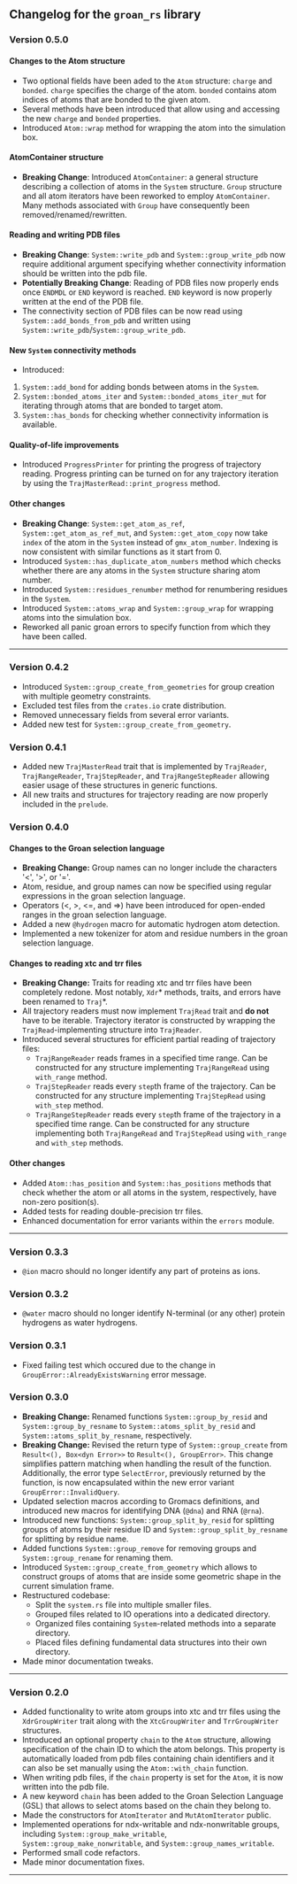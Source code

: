 
## Changelog for the `groan_rs` library

### Version 0.5.0
#### Changes to the Atom structure
- Two optional fields have been aded to the `Atom` structure: `charge` and `bonded`. `charge` specifies the charge of the atom. `bonded` contains atom indices of atoms that are bonded to the given atom.
- Several methods have been introduced that allow using and accessing the new `charge` and `bonded` properties.
- Introduced `Atom::wrap` method for wrapping the atom into the simulation box.
#### AtomContainer structure
- **Breaking Change**: Introduced `AtomContainer`: a general structure describing a collection of atoms in the `System` structure. `Group` structure and all atom iterators have been reworked to employ `AtomContainer`. Many methods associated with `Group` have consequently been removed/renamed/rewritten.
#### Reading and writing PDB files
- **Breaking Change**: `System::write_pdb` and `System::group_write_pdb` now require additional argument specifying whether connectivity information should be written into the pdb file.
- **Potentially Breaking Change**: Reading of PDB files now properly ends once `ENDMDL` or `END` keyword is reached. `END` keyword is now properly written at the end of the PDB file.
- The connectivity section of PDB files can be now read using `System::add_bonds_from_pdb` and written using `System::write_pdb`/`System::group_write_pdb`.
#### New `System` connectivity methods
- Introduced:
1. `System::add_bond` for adding bonds between atoms in the `System`.
2. `System::bonded_atoms_iter` and `System::bonded_atoms_iter_mut` for iterating through atoms that are bonded to target atom.
3. `System::has_bonds` for checking whether connectivity information is available. 
#### Quality-of-life improvements
- Introduced `ProgressPrinter` for printing the progress of trajectory reading. Progress printing can be turned on for any trajectory iteration by using the `TrajMasterRead::print_progress` method.
#### Other changes
- **Breaking Change**: `System::get_atom_as_ref`, `System::get_atom_as_ref_mut`, and `System::get_atom_copy` now take `index` of the atom in the `System` instead of `gmx_atom_number`. Indexing is now consistent with similar functions as it start from 0.
- Introduced `System::has_duplicate_atom_numbers` method which checks whether there are any atoms in the `System` structure sharing atom number.
- Introduced `System::residues_renumber` method for renumbering residues in the `System`.
- Introduced `System::atoms_wrap` and `System::group_wrap` for wrapping atoms into the simulation box.
- Reworked all panic groan errors to specify function from which they have been called.

***

### Version 0.4.2
- Introduced `System::group_create_from_geometries` for group creation with multiple geometry constraints.
- Excluded test files from the `crates.io` crate distribution.
- Removed unnecessary fields from several error variants.
- Added new test for `System::group_create_from_geometry`.

### Version 0.4.1
- Added new `TrajMasterRead` trait that is implemented by `TrajReader`, `TrajRangeReader`, `TrajStepReader`, and `TrajRangeStepReader` allowing easier usage of these structures in generic functions.
- All new traits and structures for trajectory reading are now properly included in the `prelude`.

### Version 0.4.0
#### Changes to the Groan selection language
- **Breaking Change:** Group names can no longer include the characters '<', '>', or '='.
- Atom, residue, and group names can now be specified using regular expressions in the groan selection language.
- Operators (<, >, <=, and =>) have been introduced for open-ended ranges in the groan selection language.
- Added a new `@hydrogen` macro for automatic hydrogen atom detection.
- Implemented a new tokenizer for atom and residue numbers in the groan selection language.
#### Changes to reading xtc and trr files
- **Breaking Change:** Traits for reading xtc and trr files have been completely redone. Most notably, `Xdr`* methods, traits, and errors have been renamed to `Traj`*.
- All trajectory readers must now implement `TrajRead` trait and **do not** have to be iterable. Trajectory iterator is constructed by wrapping the `TrajRead`-implementing structure into `TrajReader`.
- Introduced several structures for efficient partial reading of trajectory files:
  - `TrajRangeReader` reads frames in a specified time range. Can be constructed for any structure implementing `TrajRangeRead` using `with_range` method.
  - `TrajStepReader` reads every `step`th frame of the trajectory. Can be constructed for any structure implementing `TrajStepRead` using `with_step` method.
  - `TrajRangeStepReader` reads every `step`th frame of the trajectory in a specified time range. Can be constructed for any structure implementing both `TrajRangeRead` and `TrajStepRead` using `with_range` and `with_step` methods.
#### Other changes
- Added `Atom::has_position` and `System::has_positions` methods that check whether the atom or all atoms in the system, respectively, have non-zero position(s).
- Added tests for reading double-precision trr files.
- Enhanced documentation for error variants within the `errors` module.

***

### Version 0.3.3
- `@ion` macro should no longer identify any part of proteins as ions.

### Version 0.3.2
- `@water` macro should no longer identify N-terminal (or any other) protein hydrogens as water hydrogens.

### Version 0.3.1
- Fixed failing test which occured due to the change in `GroupError::AlreadyExistsWarning` error message.

### Version 0.3.0
- **Breaking Change:** Renamed functions `System::group_by_resid` and `System::group_by_resname` to `System::atoms_split_by_resid` and `System::atoms_split_by_resname`, respectively.
- **Breaking Change:** Revised the return type of `System::group_create` from `Result<(), Box<dyn Error>>` to `Result<(), GroupError>`. This change simplifies pattern matching when handling the result of the function. Additionally, the error type `SelectError`, previously returned by the function, is now encapsulated within the new error variant `GroupError::InvalidQuery`.
- Updated selection macros according to Gromacs definitions, and introduced new macros for identifying DNA (`@dna`) and RNA (`@rna`).
- Introduced new functions: `System::group_split_by_resid` for splitting groups of atoms by their residue ID and `System::group_split_by_resname` for splitting by residue name.
- Added functions `System::group_remove` for removing groups and `System::group_rename` for renaming them.
- Introduced `System::group_create_from_geometry` which allows to construct groups of atoms that are inside some geometric shape in the current simulation frame.
- Restructured codebase:
  - Split the `system.rs` file into multiple smaller files.
  - Grouped files related to IO operations into a dedicated directory.
  - Organized files containing `System`-related methods into a separate directory.
  - Placed files defining fundamental data structures into their own directory.
- Made minor documentation tweaks.

***

### Version 0.2.0
- Added functionality to write atom groups into xtc and trr files using the `XdrGroupWriter` trait along with the `XtcGroupWriter` and `TrrGroupWriter` structures.
- Introduced an optional property `chain` to the `Atom` structure, allowing specification of the chain ID to which the atom belongs. This property is automatically loaded from pdb files containing chain identifiers and it can also be set manually using the `Atom::with_chain` function.
- When writing pdb files, if the `chain` property is set for the `Atom`, it is now written into the pdb file.
- A new keyword `chain` has been added to the Groan Selection Language (GSL) that allows to select atoms based on the chain they belong to.
- Made the constructors for `AtomIterator` and `MutAtomIterator` public.
- Implemented operations for ndx-writable and ndx-nonwritable groups, including `System::group_make_writable`, `System::group_make_nonwritable`, and `System::group_names_writable`.
- Performed small code refactors.
- Made minor documentation fixes.

***